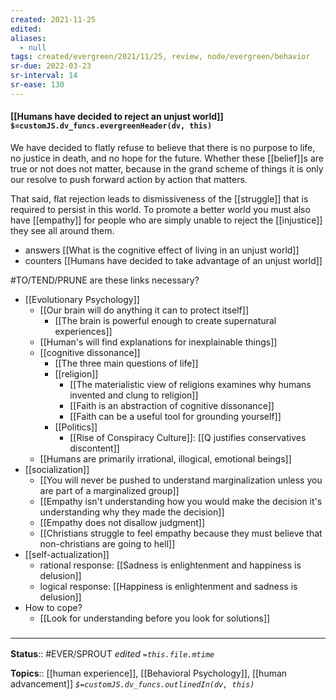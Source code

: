 ```yaml
---
created: 2021-11-25 
edited: 
aliases:
  - null
tags: created/evergreen/2021/11/25, review, node/evergreen/behavior
sr-due: 2022-03-23
sr-interval: 14
sr-ease: 130
---
```


#### [[Humans have decided to reject an unjust world]] `$=customJS.dv_funcs.evergreenHeader(dv, this)`

We have decided to flatly refuse to believe that there is no purpose to life, no justice in death, and no hope for the future. Whether these [[belief]]s are true or not does not matter, because in the grand scheme of things it is only our resolve to push forward action by action that matters. 

That said, flat rejection leads to dismissiveness of the [[struggle]] that is required to persist in this world. To promote a better world you must also have [[empathy]] for people who are simply unable to reject the [[injustice]] they see all around them. 

- answers [[What is the cognitive effect of living in an unjust world]]
- counters [[Humans have decided to take advantage of an unjust world]]

#TO/TEND/PRUNE are these links necessary? 
- [[Evolutionary Psychology]] 
    - [[Our brain will do anything it can to protect itself]]
        - [[The brain is powerful enough to create supernatural experiences]]
    - [[Human's will find explanations for inexplainable things]]
    - [[cognitive dissonance]]
        - [[The three main questions of life]]
        - [[religion]]
            - [[The materialistic view of religions examines why humans invented and clung to religion]]
            - [[Faith is an abstraction of cognitive dissonance]]
            - [[Faith can be a useful tool for grounding yourself]]
        - [[Politics]]
            - [[Rise of Conspiracy Culture]]: [[Q justifies conservatives discontent]]
    - [[Humans are primarily irrational, illogical, emotional beings]]
- [[socialization]]
    - [[You will never be pushed to understand marginalization unless you are part of a marginalized group]]
    - [[Empathy isn't understanding how you would make the decision it's understanding why they made the decision]]
    - [[Empathy does not disallow judgment]]
    - [[Christians struggle to feel empathy because they must believe that non-christians are going to hell]]
- [[self-actualization]]
    - rational response: [[Sadness is enlightenment and happiness is delusion]]
    - logical response: [[Happiness is enlightenment and sadness is delusion]]
- How to cope?
    - [[Look for understanding before you look for solutions]]

### <hr class="footnote"/>

**Status**:: #EVER/SPROUT 
*edited `=this.file.mtime`*

**Topics**:: [[human experience]], [[Behavioral Psychology]], [[human advancement]]
*`$=customJS.dv_funcs.outlinedIn(dv, this)`*
